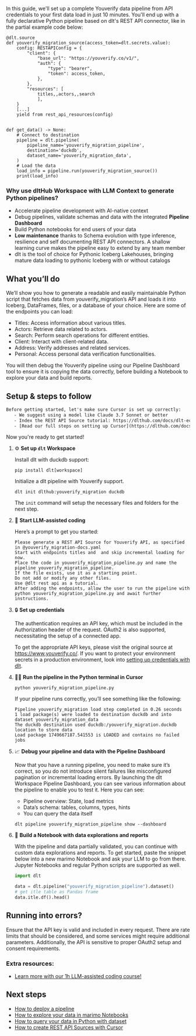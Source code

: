 In this guide, we'll set up a complete Youverify data pipeline from API credentials to your first data load in just 10 minutes. You'll end up with a fully declarative Python pipeline based on dlt's REST API connector, like in the partial example code below:

```python-outcome
@dlt.source
def youverify_migration_source(access_token=dlt.secrets.value):
    config: RESTAPIConfig = {
        "client": {
            "base_url": "https://youverify.co/v1/",
            "auth": {
                "type": "bearer",
                "token": access_token,
            },
        },
        "resources": [
            titles,,actors,,search
            ],
    }
    [...]
    yield from rest_api_resources(config)


def get_data() -> None:
    # Connect to destination
    pipeline = dlt.pipeline(
        pipeline_name='youverify_migration_pipeline',
        destination='duckdb',
        dataset_name='youverify_migration_data', 
    )
    # Load the data
    load_info = pipeline.run(youverify_migration_source())
    print(load_info) 
```

### Why use dltHub Workspace with LLM Context to generate Python pipelines?

- Accelerate pipeline development with AI-native context
- Debug pipelines, validate schemas and data with the integrated **Pipeline Dashboard**
- Build Python notebooks for end users of your data
- **Low maintenance** thanks to Schema evolution with type inference, resilience and self documenting REST API connectors. A shallow learning curve makes the pipeline easy to extend by any team member
- dlt is the tool of choice for Pythonic Iceberg Lakehouses, bringing mature data loading to pythonic Iceberg with or without catalogs

## What you’ll do

We’ll show you how to generate a readable and easily maintainable Python script that fetches data from youverify_migration’s API and loads it into Iceberg, DataFrames, files, or a database of your choice. Here are some of the endpoints you can load:

- Titles: Access information about various titles.
- Actors: Retrieve data related to actors.
- Search: Perform search operations for different entities.
- Client: Interact with client-related data.
- Address: Verify addresses and related services.
- Personal: Access personal data verification functionalities.

You will then debug the Youverify pipeline using our Pipeline Dashboard tool to ensure it is copying the data correctly, before building a Notebook to explore your data and build reports.

## Setup & steps to follow

```default
Before getting started, let's make sure Cursor is set up correctly:
   - We suggest using a model like Claude 3.7 Sonnet or better
   - Index the REST API Source tutorial: https://dlthub.com/docs/dlt-ecosystem/verified-sources/rest_api/ and add it to context as **@dlt rest api**
   - [Read our full steps on setting up Cursor](https://dlthub.com/docs/dlt-ecosystem/llm-tooling/cursor-restapi#23-configuring-cursor-with-documentation)
```

Now you're ready to get started!

1. ⚙️ **Set up `dlt` Workspace**
    
    Install dlt with duckdb support:
    ```shell
    pip install dlt[workspace]
    ```

    Initialize a dlt pipeline with Youverify support.
    ```shell
    dlt init dlthub:youverify_migration duckdb
    ```

    The `init` command will setup the necessary files and folders for the next step.
    
2. 🤠 **Start LLM-assisted coding**
    
    Here’s a prompt to get you started:
    
    ```prompt
    Please generate a REST API Source for Youverify API, as specified in @youverify_migration-docs.yaml 
    Start with endpoints titles and  and skip incremental loading for now. 
    Place the code in youverify_migration_pipeline.py and name the pipeline youverify_migration_pipeline. 
    If the file exists, use it as a starting point. 
    Do not add or modify any other files. 
    Use @dlt rest api as a tutorial. 
    After adding the endpoints, allow the user to run the pipeline with python youverify_migration_pipeline.py and await further instructions.
    ```

    
3. 🔒 **Set up credentials** 
    
    The authentication requires an API key, which must be included in the Authorization header of the request. OAuth2 is also supported, necessitating the setup of a connected app.
    
    To get the appropriate API keys, please visit the original source at https://www.youverify.co/.
    If you want to protect your environment secrets in a production environment, look into [setting up credentials with dlt](https://dlthub.com/docs/walkthroughs/add_credentials).
    
4. 🏃‍♀️ **Run the pipeline in the Python terminal in Cursor**
    
    ```shell
    python youverify_migration_pipeline.py
    ```
    
    If your pipeline runs correctly, you’ll see something like the following:
    
    ```shell
    Pipeline youverify_migration load step completed in 0.26 seconds
    1 load package(s) were loaded to destination duckdb and into dataset youverify_migration_data
    The duckdb destination used duckdb:/youverify_migration.duckdb location to store data
    Load package 1749667187.541553 is LOADED and contains no failed jobs
    ```
    
5. 📈 **Debug your pipeline and data with the Pipeline Dashboard**

    Now that you have a running pipeline, you need to make sure it’s correct, so you do not introduce silent failures like misconfigured pagination or incremental loading errors. By launching the dlt Workspace Pipeline Dashboard, you can see various information about the pipeline to enable you to test it. Here you can see:
    - Pipeline overview: State, load metrics
    - Data’s schema: tables, columns, types, hints
    - You can query the data itself
    
    ```shell
    dlt pipeline youverify_migration_pipeline show --dashboard
    ```
    
6. 🐍 **Build a Notebook with data explorations and reports**

    With the pipeline and data partially validated, you can continue with custom data explorations and reports. To get started, paste the snippet below into a new marimo Notebook and ask your LLM to go from there. Jupyter Notebooks and regular Python scripts are supported as well.

    
    ```python
    import dlt

   data = dlt.pipeline("youverify_migration_pipeline").dataset()
   # get itle table as Pandas frame
   data.itle.df().head()
    ```

## Running into errors?

Ensure that the API key is valid and included in every request. There are rate limits that should be considered, and some services might require additional parameters. Additionally, the API is sensitive to proper OAuth2 setup and consent requirements.

### Extra resources:

- [Learn more with our 1h LLM-assisted coding course!](https://www.youtube.com/watch?v=GGid70rnJuM)

## Next steps

- [How to deploy a pipeline](https://dlthub.com/docs/walkthroughs/deploy-a-pipeline)
- [How to explore your data in marimo Notebooks](https://dlthub.com/docs/general-usage/dataset-access/marimo)
- [How to query your data in Python with dataset](https://dlthub.com/docs/general-usage/dataset-access/dataset)
- [How to create REST API Sources with Cursor](https://dlthub.com/docs/dlt-ecosystem/llm-tooling/cursor-restapi)